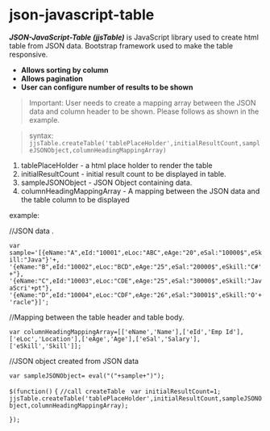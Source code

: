 json-javascript-table
=====================

**_JSON-JavaScript-Table (jjsTable)_** is JavaScript library used to create html table from JSON data.
Bootstrap framework used to make the table responsive. 

* **Allows sorting by column**
* **Allows pagination**
* **User can configure number of results to be shown**
 
> Important:
> User needs to create a mapping  array between the JSON data and column header to be shown. Please follows as shown in the example.


> syntax:
>  `jjsTable.createTable('tablePlaceHolder',initialResultCount,sampleJSONObject,columnHeadingMappingArray)`

1.  tablePlaceHolder - a html place holder to render the table
2.  initialResultCount - initial result count to be displayed in table.
3.  sampleJSONObject - JSON Object containing data.
4.  columnHeadingMappingArray - A mapping between the JSON data and the table column to be displayed

example:

//JSON data .

`var sample='[{eName:"A",eId:"10001",eLoc:"ABC",eAge:"20",eSal:"10000$",eSkill:"Java"}'+,`
			`'{eName:"B",eId:"10002",eLoc:"BCD",eAge:"25",eSal:"20000$",eSkill:"C#'+"},`
			`'{eName:"C",eId:"10003",eLoc:"CDE",eAge:"25",eSal:"30000$",eSkill:"JavaScri'+pt"},`
			`'{eName:"D",eId:"10004",eLoc:"CDF",eAge:"26",eSal:"30001$",eSkill:"O'+
'racle"}]';`

//Mapping between the table header and table body.

`var columnHeadingMappingArray=[['eName','Name'],['eId','Emp Id'],['eLoc','Location'],['eAge','Age'],['eSal','Salary'],['eSkill','Skill']];`


//JSON object created from JSON data

`var sampleJSONObject= eval("("+sample+")");`

`$(function()`
`{`
 	`//call createTable `
	`var initialResultCount=1;`
	`jjsTable.createTable('tablePlaceHolder',initialResultCount,sampleJSONObject,columnHeadingMappingArray);`
	
 `});`
	